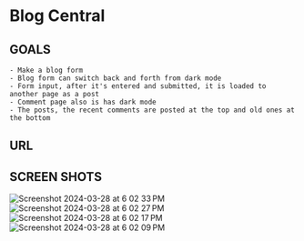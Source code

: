 # Blog Central

## GOALS
```
- Make a blog form
- Blog form can switch back and forth from dark mode
- Form input, after it's entered and submitted, it is loaded to another page as a post
- Comment page also is has dark mode
- The posts, the recent comments are posted at the top and old ones at the bottom

```

## URL


## SCREEN SHOTS 
![Screenshot 2024-03-28 at 6 02 33 PM](https://github.com/sego37/Blog-Central/assets/63138641/d67d09e8-7625-4cef-87cc-29a093f598f8)
![Screenshot 2024-03-28 at 6 02 27 PM](https://github.com/sego37/Blog-Central/assets/63138641/4472ed51-9c06-413d-8a6e-e7dcba861280)
![Screenshot 2024-03-28 at 6 02 17 PM](https://github.com/sego37/Blog-Central/assets/63138641/d7951a06-b16e-4938-90d6-9b37cd456739)
![Screenshot 2024-03-28 at 6 02 09 PM](https://github.com/sego37/Blog-Central/assets/63138641/9184105e-3e74-4184-a6e2-551e44b2e46b)
